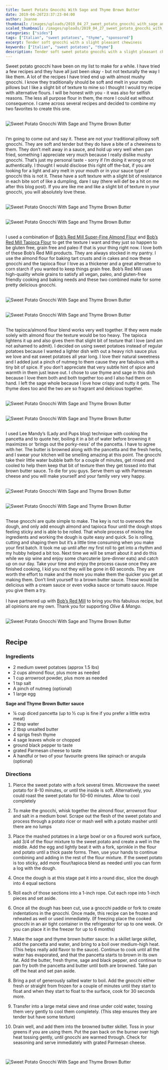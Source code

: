 ```yaml
---
title: Sweet Potato Gnocchi With Sage and Thyme Brown Butter
date: 2019-04-26T23:37:23-04:00
author: Joanne
thumbnail: /images/uploads/2019_04_27_sweet_potato_gnocchi_with_sage_and_thyme_brown_butter_1.jpg
scaled_thumbnail: /images/uploads/2019_04_27_sweet_potato_gnocchi_with_sage_and_thyme_brown_butter_0.jpg
categories: ["sides"]
tags: ["Italian", "sweet potatoes", "thyme", "sponsored"]
excerpt: Tender soft gnocchi with a slight pleasant chewiness
keywords: ["Italian", "sweet potatoes", "thyme"]
description: Tender soft sweet potato gnocchi with a slight pleasant chewiness
---
```

 
Sweet potato gnocchi have been on my list to make for a while.  I have tried a few recipes and they have all just been okay - but not texturally the way I like them. A lot of the recipes I have tried end up with almost mushy gnocchi. I know they traditionally should be soft and melt in your mouth pillows but I like a slight bit of texture to mine so I thought I would try recipe with alternative flours. I will be honest with you - it was also for selfish reasons. The less all purpose flour in them, the  more I could eat without consequence. I came across several recipes and decided to combine my two favorites to create this one.
</br>
</br>

![Sweet Potato Gnocchi With Sage and Thyme Brown Butter](/images/uploads/2019_04_27_sweet_potato_gnocchi_with_sage_and_thyme_brown_butter_2.jpg)
</br>
</br>

I’m going to come out and say it. These are not your traditional pillowy soft gnocchi. They are soft and tender but they do have a bite of a chewiness to them. They don’t melt away in a sauce, and hold up very well when pan fried, something I appreciate very much because I really dislike mushy gnocchi. That’s just my personal taste - sorry if I’m doing it wrong or not authentically. I thought I would disclose this right off the-bat, if you are looking for a light and airy melt in your mouth or in your sauce type of gnocchi this is not it. These have a soft texture with a slight bit of resistance in each bite sort of like a dumpling, dare I say (there will def be a hit on me after this blog post). If you are like me and like a slight bit of texture in your gnocchi, you will absolutely love these.
</br>
</br>

![Sweet Potato Gnocchi With Sage and Thyme Brown Butter](/images/uploads/2019_04_27_sweet_potato_gnocchi_with_sage_and_thyme_brown_butter_3.jpg)
</br>
</br>

![Sweet Potato Gnocchi With Sage and Thyme Brown Butter](/images/uploads/2019_04_27_sweet_potato_gnocchi_with_sage_and_thyme_brown_butter_4.jpg)
</br>
</br>

I used a combination of <span class="highlight"><a rel="nofollow" href="https://www.bobsredmill.com/shop/flours-and-meals/natural-almond-meal-flour.html">Bob’s Red Mill Super-Fine Almond Flour</a></span> and <span class="highlight"><a rel="nofollow" href="https://www.bobsredmill.com/shop/flours-and-meals/tapioca-flour.html">Bob’s Red Mill Tapioca Flour</a></span> to get the texture I want and they just so happen to be gluten free, grain free and paleo if that is your thing right now. I love both of these Bob’s Red Mill products. They are always stocked in my pantry. I use the almond flour for baking tart crusts and in cakes and now these gnocchi and the tapioca flour I love as a thickener and a great alternative to corn starch if you wanted to keep things grain free. Bob’s Red Mill uses high-quality whole grains to satisfy all vegan, paleo, and gluten-free friendly cooking and baking needs and these two combined make for some pretty delicious gnocchi. 
</br>
</br>

![Sweet Potato Gnocchi With Sage and Thyme Brown Butter](/images/uploads/2019_04_27_sweet_potato_gnocchi_with_sage_and_thyme_brown_butter_5.jpg)
</br>
</br>

![Sweet Potato Gnocchi With Sage and Thyme Brown Butter](/images/uploads/2019_04_27_sweet_potato_gnocchi_with_sage_and_thyme_brown_butter_6.jpg)
</br>
</br>

The tapioca/almond flour blend works very well together.  If they were made solely with almond flour the texture would be too heavy. The tapioca lightens it up and also gives them that slight bit of texture that I love (and am not ashamed to admit). I decided on using sweet potatoes instead of regular potatoes because I wanted a lighter dish with out a heavy rich sauce plus we love and eat sweet potatoes all year long.  I love their natural sweetness and I added just a pinch of nutmeg to them cause they are fabulous with a tiny bit of spice. If you don’t appreciate that very subtle hint of spice and warmth in them just leave out. I chose to use thyme and sage in this dish because I love them both and both together too and I also had them on hand. I left the sage whole because I love how crispy and nutty it gets. The thyme does too and the two are so fragrant and delicious together.
</br>
</br>

![Sweet Potato Gnocchi With Sage and Thyme Brown Butter](/images/uploads/2019_04_27_sweet_potato_gnocchi_with_sage_and_thyme_brown_butter_7.jpg)
</br>
</br>

![Sweet Potato Gnocchi With Sage and Thyme Brown Butter](/images/uploads/2019_04_27_sweet_potato_gnocchi_with_sage_and_thyme_brown_butter_8.jpg)
</br>
</br>

I used Lee Mandy’s (Lady and Pups blog) technique with cooking the pancetta and to quote her, boiling it in a bit of water before browning it maximizes or ‘brings out the porky-ness’ of the pancetta. I have to agree with her. The butter is browned along with the pancetta and the fresh herbs, and I swear your kitchen will be smelling amazing at this point. The gnocchi take their little water bubble bath for a couple of minutes, get rinsed and cooled to help them keep that bit of texture then they get tossed into that brown butter sauce. To die for you guys. Serve them up with Parmesan cheese and you will make yourself and your family very very happy.
</br>
</br>

![Sweet Potato Gnocchi With Sage and Thyme Brown Butter](/images/uploads/2019_04_27_sweet_potato_gnocchi_with_sage_and_thyme_brown_butter_9.jpg)
</br>
</br>

![Sweet Potato Gnocchi With Sage and Thyme Brown Butter](/images/uploads/2019_04_27_sweet_potato_gnocchi_with_sage_and_thyme_brown_butter_10.jpg)
</br>
</br> 

These gnocchi are quite simple to make. The key is not to overwork the dough, and only add enough almond and tapioca flour until the dough stops feeling sticky and is able to be rolled. That whole process of mixing the ingredients and working the dough is quite easy and quick. So is rolling, cutting and shaping them but it’s a little time consuming when you make your first batch. It took me up until after my first roll to get into a rhythm and my hubby helped a bit too. Next time we will be smart about it and do this while we sip wine and enjoy some charcuterie (pre-dinner eats) and catch up on our day. Take your time and enjoy the process cause once they are finished cooking, I kid you not they will be gone in 60 seconds. They are worth the effort to make and the more you make them the quicker you get at making them. Don’t limit yourself to a brown butter sauce. These would be delicious with a cream sauce or even vodka sauce or tomato sauce. Hope you give them a try.
</br>
</br>
I have partnered up with <span class="highlight"><a rel="nofollow" href="https://www.bobsredmill.com/?utm_source=TheOliveAndMango&utm_medium=influencer&utm_campaign=bobsredmill">Bob’s Red Mill</a></span> to bring you this fabulous recipe, but all opinions are my own. Thank you for supporting _Olive & Mango_.
</br>
</br>

![Sweet Potato Gnocchi With Sage and Thyme Brown Butter](/images/uploads/2019_04_27_sweet_potato_gnocchi_with_sage_and_thyme_brown_butter_11.jpg)
</br>
</br>

## Recipe

### Ingredients

* <span itemprop="ingredients">2 medium sweet potatoes (approx 1.5 lbs)</span>
* <span itemprop="ingredients">2 cups almond flour, plus more as needed</span>
* <span itemprop="ingredients">1 cup arrowroot powder, plus more as needed</span>
* <span itemprop="ingredients">1 tsp salt</span>
* <span itemprop="ingredients">A pinch of nutmeg (optional) </span>
* <span itemprop="ingredients">1 large egg</span>

__Sage and Thyme Brown Butter sauce__

* <span itemprop="ingredients">&frac14; cup diced pancetta (up to &frac12; cup is fine if you prefer a little extra meat)</span>
* <span itemprop="ingredients">2 tbsp water</span>
* <span itemprop="ingredients">2 tbsp unsalted butter</span>
* <span itemprop="ingredients">4 sprigs fresh thyme</span>
* <span itemprop="ingredients">4 sage leaves whole or chopped </span>
* <span itemprop="ingredients">ground black pepper to taste </span>
* <span itemprop="ingredients">grated Parmesan cheese to taste </span>
* <span itemprop="ingredients">A handful or two of your favourite greens like spinach or arugula (optional)</span>

### Directions

1. Pierce the sweet potato with a fork several times. Microwave the sweet potato for 8-10 minutes, or until the inside is soft. Alternatively, you could roast the sweet potato for 50-60 minutes. Allow to cool completely 

2. To make the gnocchi, whisk together the almond flour, arrowroot flour and salt in a medium bowl. Scrape out the flesh of the sweet potato and process through a potato ricer or mash well with a potato masher until there are no lumps 
3. Place the mashed potatoes in a large bowl or on a floured work surface, add 3/4 of the flour mixture to the sweet potato and create a well in the middle. Add the egg and lightly beat it with a fork, sprinkle  in the flour and potato until a thick paste forms. Then, use your hands to continue combining and adding in the rest of the flour mixture. If the sweet potato is too sticky, add more flour/tapioca blend as needed until you can form a log with the dough.
4. Once the dough is at this stage pat it into a round disc, slice the dough into 4 equal sections
5. Roll each of those sections into a 1-inch rope. Cut each rope into 1-inch pieces and set aside.
6. Once all the dough has been cut, use a gnocchi paddle or fork to create indentations in the gnocchi. Once made, this recipe can be frozen and reheated as well or used immediately. (If freezing place the cooked gnocchi in an air tight container in the refrigerator for up to one week. Or you can place it in the freezer for up to 6 months)
7. Make the sage and thyme brown butter sauce: In a skillet large skillet, add the pancetta and water, and bring to a boil over medium-high heat. (This helps really add flavor to the sauce). Continue to cook until all the water has evaporated, and that the pancetta starts to brown in its own fat. Add the butter, fresh thyme, sage and black pepper, and continue to pan fry both the pancetta and butter until both are browned. Take pan off the heat and set pan aside.
8. Bring a pot of generously salted water to boil. Add the gnocchi either fresh or straight from frozen for a couple of minutes until they start to float and when they start to float to the surface, cook for  30 seconds more. 
9. Transfer into a large metal sieve and rinse under cold water, tossing them very gently to cool them completely. (This step ensures they are tender but have some texture) 
10. Drain well, and add them into the browned butter skillet. Toss in your greens if you are using them. Put the pan back on the burner over high heat tossing gently, until gnocchi are warmed through. Check for seasoning and serve immediately with grated Parmesan cheese.

</br>

![Sweet Potato Gnocchi With Sage and Thyme Brown Butter](/images/uploads/2019_04_27_sweet_potato_gnocchi_with_sage_and_thyme_brown_butter_12.jpg)
